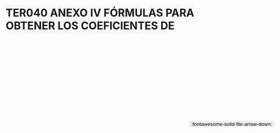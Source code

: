 
# TER040 ANEXO IV FÓRMULAS PARA OBTENER LOS COEFICIENTES DE

<a href='../TER040 ANEXO IV FÓRMULAS PARA OBTENER LOS COEFICIENTES DE.pdf' download>
<button class='md-button -primary' 
id='download-btn' style="position: fixed; top: 10%; right: 20px; 
        transform: translateY(-50%); z-index: 1000;  border: none; ">
:fontawesome-solid-file-arrow-down: 
</button>
</a>

<div 
    id='../TER040 ANEXO IV FÓRMULAS PARA OBTENER LOS COEFICIENTES DE.pdf' 
    data-pdf-url='../TER040 ANEXO IV FÓRMULAS PARA OBTENER LOS COEFICIENTES DE.pdf'
    style=' width: 100%; height: auto;overflow: auto;'>
</div>

